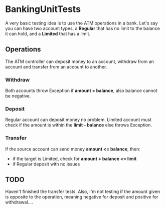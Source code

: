 # BankingUnitTests

A very basic testing idea is to use the ATM operations in a bank. Let's say you can have two account types, a **Regular** that has no limit to the balance it can hold, and a **Limited** that has a limit.

## Operations
The ATM controller can deposit money to an account, withdraw from an account and transfer from an account to another.

### Withdraw
Both accounts throw Exception if **amount > balance**, also balance cannot be negative.

### Deposit
Regular account can deposit money no problem. Limited account must check if the amount is within the **limit - balance** else throws Exception.

### Transfer
If the source account can send money **amount <= balance**, then:
- if the target is Limited, check for **amount + balance <= limit**
- if Regular deposit with no issues

## TODO
Haven't finished the transfer tests. Also, I'm not testing if the amount given is opposite to the operation, meaning negative for deposit and positive for withdrawal....
